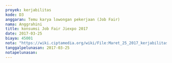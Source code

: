```yaml
---
proyek: kerjabilitas
kode: D3
anggaran: Temu karya lowongan pekerjaan (Job Fair)
nama: Anggrahini
title: konsumsi Job Fair Jiexpo 2017
date: 2017-03-25
biaya: 45001
nota: "https://wiki.ciptamedia.org/wiki/File:Maret_25_2017_kerjabilitas_D3_snack_inok796.jpg"
tanggalpelunasan: 2017-03-25
notapelunasan:
---
```

